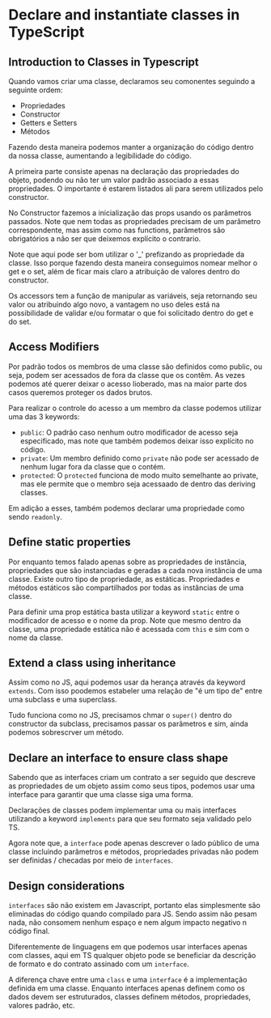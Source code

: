 # Declare and instantiate classes in TypeScript

## Introduction to Classes in Typescript

Quando vamos criar uma classe, declaramos seu comonentes seguindo a seguinte ordem:
- Propriedades
- Constructor
- Getters e Setters
- Métodos

Fazendo desta maneira podemos manter a organização do código dentro da nossa classe, aumentando a legibilidade do código.

A primeira parte consiste apenas na declaração das propriedades do objeto, podendo ou não ter um valor padrão associado a essas propriedades. O importante é estarem listados ali para serem utilizados pelo constructor.

No Constructor fazemos a inicialização das props usando os parâmetros passados. Note que nem todas as propriedades precisam de um parâmetro correspondente, mas assim como nas functions, parâmetros são obrigatórios a não ser que deixemos explícito o contrario.

Note que aqui pode ser bom utilizar o '_' prefizando as propriedade da classe. Isso porque fazendo desta maneira conseguimos nomear melhor o get e o set, além de ficar mais claro a atribuição de valores dentro do constructor.

Os accessors tem a função de manipular as variáveis, seja retornando seu valor ou atribuindo algo novo, a vantagem no uso deles está na possibilidade de validar e/ou formatar o que foi solicitado dentro do get e do set.

## Access Modifiers

Por padrão todos os membros de uma classe são definidos como public, ou seja, podem ser acessados de fora da classe que os contêm. As vezes podemos até querer deixar o acesso lioberado, mas na maior parte dos casos queremos proteger os dados brutos.

Para realizar o controle do acesso a um membro da classe podemos utilizar uma das 3 keywords:
- `public`: O padrão caso nenhum outro modificador de acesso seja especificado, mas note que também podemos deixar isso explícito no código.
- `private`: Um membro definido como `private` não pode ser acessado de nenhum lugar fora da classe que o contém.
- `protected`: O `protected` funciona de  modo muito semelhante ao private, mas ele permite que o membro seja acessaado de dentro das deriving classes.

Em adição a esses, também podemos declarar uma propriedade como sendo `readonly`.

## Define static properties

Por enquanto temos falado apenas sobre as propriedades de instância, propriedades que são instanciadas e geradas a cada nova instância de uma classe. Existe outro tipo de propriedade, as estáticas. Propriedades e métodos estáticos são compartilhados por todas as instâncias de uma classe.

Para definir uma prop estática basta utilizar a keyword `static` entre o modificador de acesso e o nome da prop. Note que mesmo dentro da classe, uma propriedade estática não é acessada com `this` e sim com o nome da classe.

## Extend a class using inheritance

Assim como no JS, aqui podemos usar da herança através da keyword `extends`. Com isso poodemos estabeler uma relação de "é um tipo de" entre uma subclass e uma superclass.

Tudo funciona como no JS, precisamos chmar o `super()` dentro do constructor da subclass, precisamos passar os parâmetros e sim, ainda podemos sobrescrver um método.

## Declare an interface to ensure class shape

Sabendo que as interfaces criam um contrato a ser seguido que descreve as propriedades de um objeto assim como seus tipos, podemos usar uma interface para garantir que uma classe siga uma forma.

Declarações de classes podem implementar uma ou mais interfaces utilizando a keyword `implements` para que seu formato seja validado pelo TS.

Agora note que, a `interface` pode apenas descrever o lado público de uma classe incluindo parâmetros e métodos, propriedades privadas não podem ser definidas / checadas por meio de `interfaces`.

## Design considerations

`interfaces` são não existem em Javascript, portanto elas simplesmente são eliminadas do código quando compilado para JS. Sendo assim não pesam nada, não consomem nenhum espaço e nem algum impacto negativo n código final.

Diferentemente de linguagens em que podemos usar interfaces apenas com classes, aqui em TS qualquer objeto pode se beneficiar da descrição de formato e do contrato assinado com um `interface`.

A diferença chave entre uma `class` e uma `interface` é a implementação definida em uma classe. Enquanto interfaces apenas definem como os dados devem ser estruturados, classes definem métodos, propriedades, valores padrão, etc.
